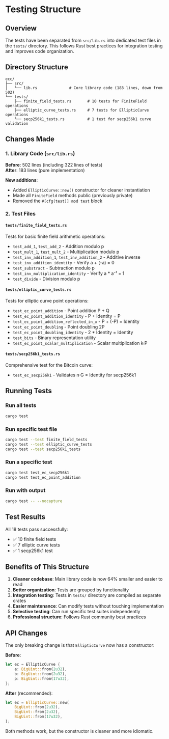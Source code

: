 # Testing Structure

## Overview

The tests have been separated from `src/lib.rs` into dedicated test files in the `tests/` directory. This follows Rust best practices for integration testing and improves code organization.

## Directory Structure

```
ecc/
├── src/
│   └── lib.rs              # Core library code (183 lines, down from 502)
└── tests/
    ├── finite_field_tests.rs       # 10 tests for FiniteField operations
    ├── elliptic_curve_tests.rs     # 7 tests for EllipticCurve operations
    └── secp256k1_tests.rs          # 1 test for secp256k1 curve validation
```

## Changes Made

### 1. Library Code (`src/lib.rs`)

**Before**: 502 lines (including 322 lines of tests)  
**After**: 183 lines (pure implementation)

**New additions**:
- Added `EllipticCurve::new()` constructor for cleaner instantiation
- Made all `FiniteField` methods public (previously private)
- Removed the `#[cfg(test)] mod test` block

### 2. Test Files

#### `tests/finite_field_tests.rs`
Tests for basic finite field arithmetic operations:
- `test_add_1`, `test_add_2` - Addition modulo p
- `test_mult_1`, `test_mult_2` - Multiplication modulo p
- `test_inv_addition_1`, `test_inv_addition_2` - Additive inverse
- `test_inv_addition_identity` - Verify a + (-a) = 0
- `test_substract` - Subtraction modulo p
- `test_inv_multiplication_identity` - Verify a * a⁻¹ = 1
- `test_divide` - Division modulo p

#### `tests/elliptic_curve_tests.rs`
Tests for elliptic curve point operations:
- `test_ec_point_addition` - Point addition P + Q
- `test_ec_point_addition_identity` - P + Identity = P
- `test_ec_point_addition_reflected_in_x` - P + (-P) = Identity
- `test_ec_point_doubling` - Point doubling 2P
- `test_ec_point_doubling_identity` - 2 * Identity = Identity
- `test_bits` - Binary representation utility
- `test_ec_point_scalar_multiplication` - Scalar multiplication k·P

#### `tests/secp256k1_tests.rs`
Comprehensive test for the Bitcoin curve:
- `test_ec_secp256k1` - Validates n·G = Identity for secp256k1

## Running Tests

### Run all tests
```bash
cargo test
```

### Run specific test file
```bash
cargo test --test finite_field_tests
cargo test --test elliptic_curve_tests
cargo test --test secp256k1_tests
```

### Run a specific test
```bash
cargo test test_ec_secp256k1
cargo test test_ec_point_addition
```

### Run with output
```bash
cargo test -- --nocapture
```

## Test Results

All 18 tests pass successfully:
- ✅ 10 finite field tests
- ✅ 7 elliptic curve tests
- ✅ 1 secp256k1 test

## Benefits of This Structure

1. **Cleaner codebase**: Main library code is now 64% smaller and easier to read
2. **Better organization**: Tests are grouped by functionality
3. **Integration testing**: Tests in `tests/` directory are compiled as separate crates
4. **Easier maintenance**: Can modify tests without touching implementation
5. **Selective testing**: Can run specific test suites independently
6. **Professional structure**: Follows Rust community best practices

## API Changes

The only breaking change is that `EllipticCurve` now has a constructor:

**Before**:
```rust
let ec = EllipticCurve {
    a: BigUint::from(2u32),
    b: BigUint::from(2u32),
    p: BigUint::from(17u32),
};
```

**After** (recommended):
```rust
let ec = EllipticCurve::new(
    BigUint::from(2u32),
    BigUint::from(2u32),
    BigUint::from(17u32),
);
```

Both methods work, but the constructor is cleaner and more idiomatic.
